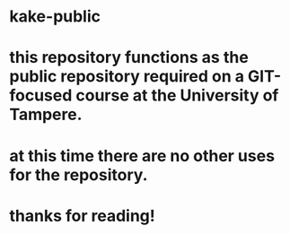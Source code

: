 # kake-public

# this repository functions as the public repository required on a GIT-focused course at the University of Tampere.

# at this time there are no other uses for the repository.

# thanks for reading!
